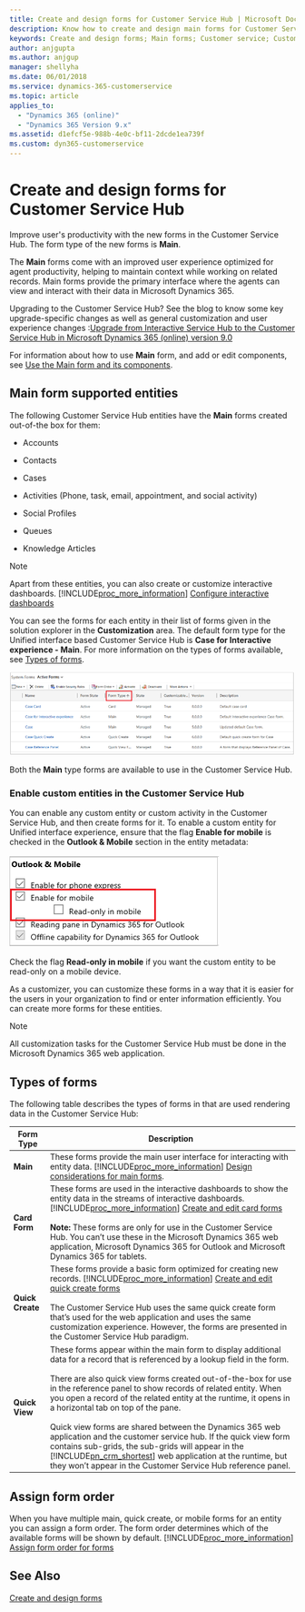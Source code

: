 ```yaml
---
title: Create and design forms for Customer Service Hub | Microsoft Docs
description: Know how to create and design main forms for Customer Service Hub
keywords: Create and design forms; Main forms; Customer service; Customer Service Hub; Dynamics 365; Main form supported entities; Types of forms; Assign form order  
author: anjgupta
ms.author: anjgup
manager: shellyha
ms.date: 06/01/2018
ms.service: dynamics-365-customerservice
ms.topic: article
applies_to: 
  - "Dynamics 365 (online)"
  - "Dynamics 365 Version 9.x"
ms.assetid: d1efcf5e-988b-4e0c-bf11-2dcde1ea739f
ms.custom: dyn365-customerservice
---
```


# Create and design forms for Customer Service Hub
Improve user's productivity with the new forms in the Customer Service Hub. The form type of the new forms is **Main**. 

The **Main** forms come with an improved user experience optimized for agent productivity, helping to maintain context while working on related records. Main forms provide the primary interface where the agents can view and interact with their data in Microsoft Dynamics 365.

Upgrading to the Customer Service Hub? See the blog to know some key upgrade-specific changes as well as general customization and user experience changes :[Upgrade from Interactive Service Hub to the Customer Service Hub in Microsoft Dynamics 365 (online) version 9.0](upgrade-ish-csh.md)

For information about how to use **Main** form, and add or edit components, see [Use the Main form and its components](../customize/use-main-form-and-components.md).

## Main form supported entities

The following Customer Service Hub entities have the **Main** forms created out-of-the box for them: 

- Accounts  

- Contacts  

- Cases  

- Activities (Phone, task, email, appointment, and social activity)  

- Social Profiles  

- Queues

- Knowledge Articles  

> [!NOTE]
>  Apart from these entities, you can also create or customize interactive dashboards. [!INCLUDE[proc_more_information](../includes/proc-more-information.md)] [Configure interactive dashboards](configure-interactive-dashboards-customer-service-hub.md)

You can see the forms for each entity in their list of forms given in the solution explorer in the **Customization** area. The default form type for the Unified interface based Customer Service Hub is **Case for Interactive experience - Main**. For more information on the types of forms available, see [Types of forms](#types-of-forms).

![form-type](media/form-type-csh.png "See Form type")

Both the **Main** type forms are available to use in the Customer Service Hub.

### Enable custom entities in the Customer Service Hub
You can enable any custom entity or custom activity in the Customer Service Hub, and then create forms for it. To enable a custom entity for Unified interface experience, ensure that the flag **Enable for mobile** is checked in the **Outlook & Mobile** section in the entity metadata:

![enable-custom-entity](media/enable-custom-entity.png "Enable custom entity")

Check the flag **Read-only in mobile** if you want the custom entity to be read-only on a mobile device.

As a customizer, you can customize these forms in a way that it is easier for the users in your organization to find or enter information efficiently. You can create more forms for these entities.  

> [!NOTE]
> All customization tasks for the Customer Service Hub must be done in the Microsoft Dynamics 365 web application.

## Types of forms  
 The following table describes the types of forms in that are used rendering data in the Customer Service Hub:  


|    Form Type     |                                                                                                                                                                                                                                                                                                                                                                  Description                                                                                                                                                                                                                                                                                                                                                                   |
|------------------|------------------------------------------------------------------------------------------------------------------------------------------------------------------------------------------------------------------------------------------------------------------------------------------------------------------------------------------------------------------------------------------------------------------------------------------------------------------------------------------------------------------------------------------------------------------------------------------------------------------------------------------------------------------------------------------------------------------------------------------------|
|     **Main**     |                                                                                                                                                                                                                                                These forms provide the main user interface for interacting with entity data. [!INCLUDE[proc_more_information](../includes/proc-more-information.md)] [Design considerations for main forms](../customize/design-considerations-main-forms.md).                                                                                                                                                                                                                                                 |
|  **Card Form**   |                                                                                                                   These forms are used in the interactive dashboards to show the entity data in the streams of interactive dashboards. [!INCLUDE[proc_more_information](../includes/proc-more-information.md)] [Create and edit card forms](../customize/create-edit-quick-create-forms.md) <br /><br />  **Note:** These forms are only for use in the Customer Service Hub. You can’t use these in the Microsoft Dynamics 365 web application, Microsoft Dynamics 365 for Outlook and Microsoft Dynamics 365 for tablets.                                                                                                                    |
| **Quick Create** |                                                                                                                                          These forms provide a basic form optimized for creating new records. [!INCLUDE[proc_more_information](../includes/proc-more-information.md)] [Create and edit quick create forms](../customize/create-edit-quick-view-forms.md)<br /><br /> The Customer Service Hub uses the same quick create form that’s used for the web application and uses the same customization experience. However, the forms are presented in the Customer Service Hub paradigm.                                                                                                                                           |
|  **Quick View**  | These forms appear within the main form to display additional data for a record that is referenced by a lookup field in the form.<br /><br /> There are also quick view forms created out-of-the-box for use in the reference panel to show records of related entity. When you open a record of the related entity at the runtime, it opens in a horizontal tab on top of the pane.<br /><br /> Quick view forms are shared between the Dynamics 365 web application and the customer service hub. If the quick view form contains sub-grids, the sub-grids will appear in the [!INCLUDE[pn_crm_shortest](../includes/pn-crm-shortest.md)] web application at the runtime, but they won’t appear in the Customer Service Hub reference panel. |

## Assign form order  
 When you have multiple main, quick create, or mobile forms for an entity you can assign a form order. The form order determines which of the available forms will be shown by default. [!INCLUDE[proc_more_information](../includes/proc-more-information.md)] [Assign form order for forms](../customize/assign-form-order.md)  

## See Also  
[Create and design forms](../customize/create-design-forms.md)   

